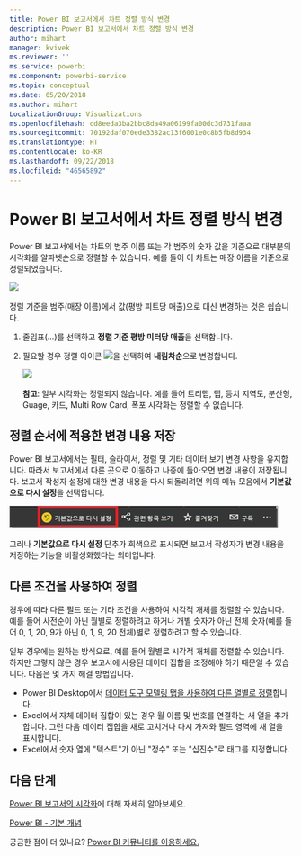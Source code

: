 ```yaml
---
title: Power BI 보고서에서 차트 정렬 방식 변경
description: Power BI 보고서에서 차트 정렬 방식 변경
author: mihart
manager: kvivek
ms.reviewer: ''
ms.service: powerbi
ms.component: powerbi-service
ms.topic: conceptual
ms.date: 05/20/2018
ms.author: mihart
LocalizationGroup: Visualizations
ms.openlocfilehash: dd8eeda3ba2bbc8da49a06199fa00dc3d731faaa
ms.sourcegitcommit: 70192daf070ede3382ac13f6001e0c8b5fb8d934
ms.translationtype: HT
ms.contentlocale: ko-KR
ms.lasthandoff: 09/22/2018
ms.locfileid: "46565892"
---
```

# <a name="change-how-a-chart-is-sorted-in-a-power-bi-report"></a>Power BI 보고서에서 차트 정렬 방식 변경
Power BI 보고서에서는 차트의 범주 이름 또는 각 범주의 숫자 값을 기준으로 대부분의 시각화를 알파벳순으로 정렬할 수 있습니다. 예를 들어 이 차트는 매장 이름을 기준으로 정렬되었습니다.

![](media/end-user-change-sort/pbi_chartsortcategory.png)

정렬 기준을 범주(매장 이름)에서 값(평방 피트당 매출)으로 대신 변경하는 것은 쉽습니다.

1. 줄임표(...)를 선택하고 **정렬 기준 평방 미터당 매출**을 선택합니다.
2. 필요할 경우 정렬 아이콘 ![](media/end-user-change-sort/sorticon.png)을 선택하여 **내림차순**으로 변경합니다.

   ![](media/end-user-change-sort/sortby.gif)

   **참고**: 일부 시각화는 정렬되지 않습니다.  예를 들어 트리맵, 맵, 등치 지역도, 분산형, Guage, 카드, Multi Row Card, 폭포 시각화는 정렬할 수 없습니다.

## <a name="saving-changes-you-make-to-sort-order"></a>정렬 순서에 적용한 변경 내용 저장
Power BI 보고서에서는 필터, 슬라이서, 정렬 및 기타 데이터 보기 변경 사항을 유지합니다. 따라서 보고서에서 다른 곳으로 이동하고 나중에 돌아오면 변경 내용이 저장됩니다.  보고서 작성자 설정에 대한 변경 내용을 다시 되돌리려면 위의 메뉴 모음에서 **기본값으로 다시 설정**을 선택합니다. 

![영구 정렬](./media/end-user-change-sort/power-bi-reset-to-default.png)

그러나 **기본값으로 다시 설정** 단추가 회색으로 표시되면 보고서 작성자가 변경 내용을 저장하는 기능을 비활성화했다는 의미입니다.

<a name="other"></a>
## <a name="sorting-using-other-criteria"></a>다른 조건을 사용하여 정렬
경우에 따라 다른 필드 또는 기타 조건을 사용하여 시각적 개체를 정렬할 수 있습니다.  예를 들어 사전순이 아닌 월별로 정렬하려고 하거나 개별 숫자가 아닌 전체 숫자(예를 들어 0, 1, 20, 9가 아닌 0, 1, 9, 20 전체)별로 정렬하려고 할 수 있습니다.  

일부 경우에는 원하는 방식으로, 예를 들어 월별로 시각적 개체를 정렬할 수 있습니다.  하지만 그렇지 않은 경우 보고서에 사용된 데이터 집합을 조정해야 하기 때문일 수 있습니다. 다음은 몇 가지 해결 방법입니다.

* Power BI Desktop에서 [데이터 도구 모델링 탭을 사용하여 다른 열별로 정렬](../desktop-sort-by-column.md)합니다.
* Excel에서 자체 데이터 집합이 있는 경우 월 이름 및 번호를 연결하는 새 열을 추가합니다. 그런 다음 데이터 집합을 새로 고치거나 다시 가져와 필드 영역에 새 열을 표시합니다.
* Excel에서 숫자 열에 "텍스트"가 아닌 "정수" 또는 "십진수"로 태그를 지정합니다.

## <a name="next-steps"></a>다음 단계
[Power BI 보고서의 시각화](../visuals/power-bi-report-visualizations.md)에 대해 자세히 알아보세요.

[Power BI - 기본 개념](end-user-basic-concepts.md)

궁금한 점이 더 있나요? [Power BI 커뮤니티를 이용하세요.](http://community.powerbi.com/)
